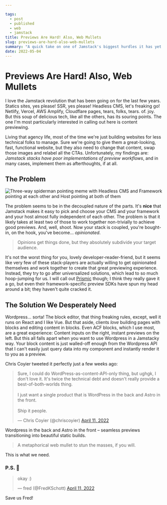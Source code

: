 ```yaml
---

tags: 
  - post
  - published
  - web
  - jamstack
title: Previews Are Hard! Also, Web Mullets
slug: previews-are-hard-also-web-mullets
summary: "A quick take on one of Jamstack's biggest hurdles it has yet to fully overcome: previewing content."
date: 2022-05-04
---
```



# Previews Are Hard! Also, Web Mullets

I love the Jamstack revolution that has been going on for the last few years. Statics sites, yes please! SSR, yes please! Headless CMS, let's freaking go! Netlify, Vercel, AWS Amplify, Cloudflare pages, tears, folks, tears. of. joy. But this soup of delicious tech, like all the others, has its souring points. The one I'm most particularly interested in calling out here is content previewing.

Living that agency life, most of the time we're just building websites for less technical folks to manage. Sure we're going to give them a great-looking, fast, functional website, but they also need to change that content, swap those images and relabel all the CTAs. Unfortunately, my findings are: *Jamstack stacks have poor implementations of preview workflows*, and in many cases, implement them as afterthoughts, if at all.

## The Problem

<img class="half" src="/static/blog/spiderman-points-for-previews.jpg" alt="Three-way spiderman pointing meme with Headless CMS and Framework pointing at each other and Host pointing at both of them">

The problem seems to be in the decoupled nature of the parts. It's **nice** that Jamstack makes it easy to pick and choose your CMS and your framework and your host almost fully independent of each other. The problem is that it likely takes at least two of those to work together non-trivially to achieve good previews. And, well, shoot. Now your stack is coupled, you're bought-in, on the hook, you've become... *opinionated*.

> Opinions get things done, but they absolutely subdivide your target audience.

It's not the worst thing for you, lovely developer-reader-friend, but it seems like very few of these stack-players are actually willing to get opinionated themselves and work together to create that great previewing experience. Instead, they try to go after universalized solutions, which lead to so much hoop-jumping for us. I will call out [Prismic](https://prismic.io) though; I think they really gave it a go, but even their framework-specific preview SDKs have spun my head around a bit; they haven't quite cracked it.

## The Solution We Desperately Need

Wordpress... sorta! The block editor, that thing freaking rules, except, well it runs on React and I like Vue. But that aside, clients *love* building pages with blocks and editing content in blocks. Even ACF blocks, which I use most, are a great experience: Content inputs on the right, instant previews on the left. But this all falls apart when you want to use Wordpress in a Jamstacky way. Your block content is just walled-off enough from the Wordpress API that I can't easily just query data into my component and instantly render it to you as a preview.

Chris Coyier tweeted it perfectly just a few weeks ago:

<blockquote class="twitter-tweet"><p lang="en" dir="ltr">Sure, I could do WordPress-as-content-API-only thing, but ughgk, I don&#39;t love it. It&#39;s twice the technical debt and doesn&#39;t really provide a best-of-both-worlds thing. <br><br>I just want a single product that is WordPress in the back and Astro in the front. <br><br>Ship it people.</p>&mdash; Chris Coyier (@chriscoyier) <a href="https://twitter.com/chriscoyier/status/1513593685925056514?ref_src=twsrc%5Etfw">April 11, 2022</a></blockquote> <script async src="https://platform.twitter.com/widgets.js" charset="utf-8"></script>

Wordpress in the back and Astro in the front – seamless previews transitioning into beautiful static builds.

> A metaphorical web mullet to stun the masses, if you will.

This is what we need.

### P.S. 👀

<blockquote class="twitter-tweet"><p lang="en" dir="ltr">okay :)</p>&mdash; fred (@FredKSchott) <a href="https://twitter.com/FredKSchott/status/1513593963457880066?ref_src=twsrc%5Etfw">April 11, 2022</a></blockquote> <script async src="https://platform.twitter.com/widgets.js" charset="utf-8"></script>

Save us Fred!